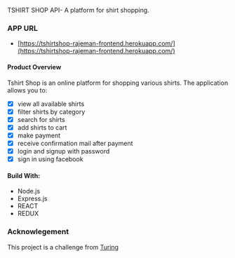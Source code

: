 TSHIRT SHOP API- A platform for shirt shopping.

### APP URL

- [https://tshirtshop-rajeman-frontend.herokuapp.com/](https://tshirtshop-rajeman-frontend.herokuapp.com/)

#### Product Overview

Tshirt Shop is an online platform for shopping various shirts. The application allows you to:

- [x] view all available shirts
- [x] filter shirts by category
- [x] search for shirts
- [x] add shirts to cart
- [x] make payment
- [x] receive confirmation mail after payment
- [x] login and signup with password
- [x] sign in using facebook

#### Build With:

- Node.js
- Express.js
- REACT
- REDUX

### Acknowlegement

This project is a challenge from [Turing](https://turing.ly)
